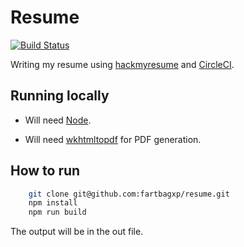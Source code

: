# Resume

[![Build Status](https://circleci.com/gh/fartbagxp/resume.svg?style=shield)](https://circleci.com/gh/fartbagxp/)

Writing my resume using [hackmyresume](https://github.com/hacksalot/HackMyResume) and [CircleCI](https://circleci.com/).

## Running locally

* Will need [Node](https://nodejs.org/en/).

* Will need [wkhtmltopdf](https://wkhtmltopdf.org/) for PDF generation.

## How to run

```sh
    git clone git@github.com:fartbagxp/resume.git
    npm install
    npm run build
```

The output will be in the out file.
